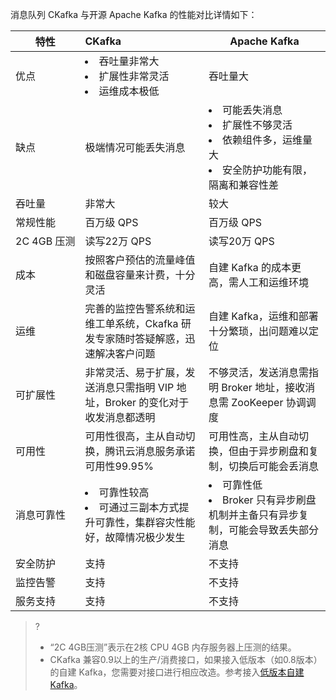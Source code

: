 消息队列 CKafka 与开源 Apache Kafka 的性能对比详情如下：



| 特性       | CKafka                                                       | Apache Kafka                                                 |
| ---------- | :----------------------------------------------------------- | ------------------------------------------------------------ |
| 优点       | <li>吞吐量非常大</li><li>扩展性非常灵活</li><li>运维成本极低</li>           | 吞吐量大                                                     |
| 缺点       | 极端情况可能丢失消息                                         | <li>可能丢失消息</li><li>扩展性不够灵活</li><li>依赖组件多，运维量大</li><li>安全防护功能有限，隔离和兼容性差</li> |
| 吞吐量     | 非常大                                                       | 较大                                                         |
| 常规性能   | 百万级 QPS                                                    | 百万级 QPS                                                    |
| <nobr>2C 4GB 压测</nobr> | 读写22万 QPS                                                  | 读写20万 QPS                                                  |
| 成本       | 按照客户预估的流量峰值和磁盘容量来计费，十分灵活             | 自建 Kafka 的成本更高，需人工和运维环境                        |
| 运维       | 完善的监控告警系统和运维工单系统，Ckafka 研发专家随时答疑解惑，迅速解决客户问题 | 自建 Kafka，运维和部署十分繁琐，出问题难以定位                |
| 可扩展性   | 非常灵活、易于扩展，发送消息只需指明 VIP 地址，Broker 的变化对于收发消息都透明 | 不够灵活，发送消息需指明 Broker 地址，接收消息需 ZooKeeper 协调调度 |
| 可用性     | 可用性很高，主从自动切换，腾讯云消息服务承诺可用性99.95%     | 可用性高，主从自动切换，但由于异步刷盘和复制，切换后可能会丢消息 |
| 消息可靠性 | <li>可靠性较高</li><li>可通过三副本方式提升可靠性，集群容灾性能好，故障情况极少发生</li>| <li>可靠性低</li><li>Broker 只有异步刷盘机制并主备只有异步复制，可能会导致丢失部分消息</li> |
| 安全防护   | 支持                                                         | 不支持                                                       |
| 监控告警   | 支持                                                         | 不支持                                                       |
| 服务支持   | 支持                                                         | 不支持                                                       |

>?
>- “2C 4GB压测”表示在2核 CPU 4GB 内存服务器上压测的结果。
>- CKafka 兼容0.9以上的生产/消费接口，如果接入低版本（如0.8版本）的自建 Kafka，您需要对接口进行相应改造。参考接入[低版本自建 Kafka](https://intl.cloud.tencent.com/document/product/597/11173)。
